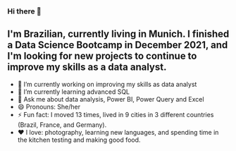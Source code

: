 ### Hi there 👋
## I'm Brazilian, currently living in Munich. I finished a Data Science Bootcamp in December 2021, and I'm looking for new projects to continue to improve my skills as a data analyst. 

<!--
**gabisilvano/gabisilvano** is a ✨ _special_ ✨ repository because its `README.md` (this file) appears on your GitHub profile.

Here are some ideas to get you started:
-->
- 🔭 I’m currently working on improving my skills as data analyst
- 🌱 I’m currently learning advanced SQL
- 💬 Ask me about data analysis, Power BI, Power Query and Excel
- 😄 Pronouns: She/her
- ⚡ Fun fact: I moved 13 times, lived in 9 cities in 3 different countries (Brazil, France, and Germany). 
- ❤️ I love: photography, learning new languages, and spending time in the kitchen testing and making good food.
